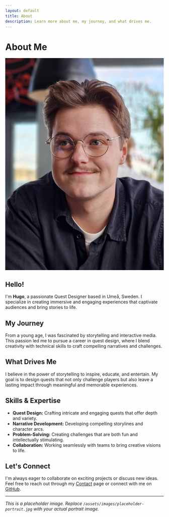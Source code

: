 ```yaml
---
layout: default
title: About
description: Learn more about me, my journey, and what drives me.
---
```


# About Me

![My Portrait](/assets/images/placeholder-portrait.jpg)

## Hello!

I'm **Hugo**, a passionate Quest Designer based in Umeå, Sweden. I specialize in creating immersive and engaging experiences that captivate audiences and bring stories to life.

## My Journey

From a young age, I was fascinated by storytelling and interactive media. This passion led me to pursue a career in quest design, where I blend creativity with technical skills to craft compelling narratives and challenges.

## What Drives Me

I believe in the power of storytelling to inspire, educate, and entertain. My goal is to design quests that not only challenge players but also leave a lasting impact through meaningful and memorable experiences.

## Skills & Expertise

- **Quest Design:** Crafting intricate and engaging quests that offer depth and variety.
- **Narrative Development:** Developing compelling storylines and character arcs.
- **Problem-Solving:** Creating challenges that are both fun and intellectually stimulating.
- **Collaboration:** Working seamlessly with teams to bring creative visions to life.

## Let's Connect

I'm always eager to collaborate on exciting projects or discuss new ideas. Feel free to reach out through my [Contact](#contact) page or connect with me on [GitHub](https://github.com/yourusername).

---

*This is a placeholder image. Replace `/assets/images/placeholder-portrait.jpg` with your actual portrait image.*

